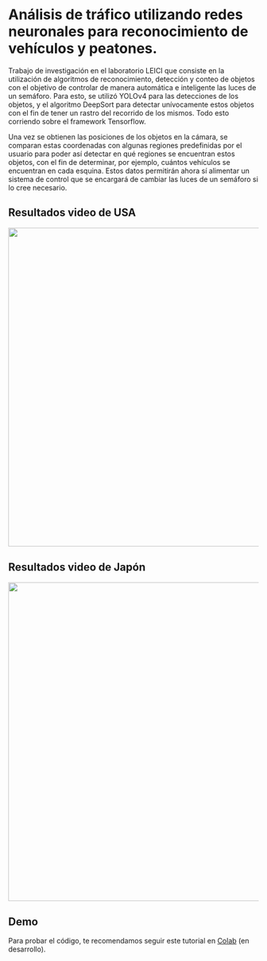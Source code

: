 # Análisis de tráfico utilizando redes neuronales para reconocimiento de vehículos y peatones.


Trabajo de investigación en el laboratorio LEICI que consiste en la utilización de algoritmos de reconocimiento, detección y conteo de objetos con el objetivo de controlar de manera automática e inteligente las luces de un semáforo. Para esto, se utilizó YOLOv4 para las detecciones de los objetos, y el algoritmo DeepSort para detectar unívocamente estos objetos con el fin de tener un rastro del recorrido de los mismos. Todo esto corriendo sobre el framework Tensorflow. 

Una vez se obtienen las posiciones de los objetos en la cámara, se comparan estas coordenadas con algunas regiones predefinidas por el usuario para poder así detectar en qué regiones se encuentran estos objetos, con el fin de determinar, por ejemplo, cuántos vehículos se encuentran en cada esquina. Estos datos permitirán ahora sí alimentar un sistema de control que se encargará de cambiar las luces de un semáforo si lo cree necesario.

## Resultados video de USA
<p align="center"><img src="data/demo_usa.gif" width=640px></p>


## Resultados video de Japón
<p align="center"><img src="data/demo_japon.gif" width=640px></p>

## Demo
Para probar el código, te recomendamos seguir este tutorial en <a href='#'>Colab</a> (en desarrollo).